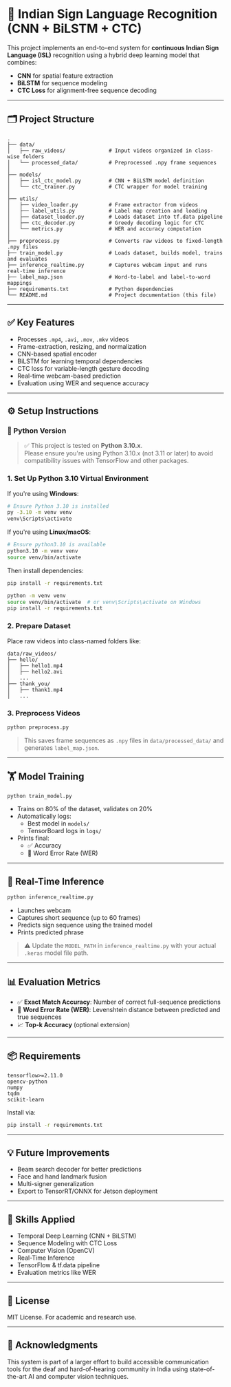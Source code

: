 
# 🤟 Indian Sign Language Recognition (CNN + BiLSTM + CTC)

This project implements an end-to-end system for **continuous Indian Sign Language (ISL)** recognition using a hybrid deep learning model that combines:
- **CNN** for spatial feature extraction
- **BiLSTM** for sequence modeling
- **CTC Loss** for alignment-free sequence decoding

---

## 🗂️ Project Structure

```
.
├── data/
│   ├── raw_videos/              # Input videos organized in class-wise folders
│   └── processed_data/          # Preprocessed .npy frame sequences
│
├── models/
│   ├── isl_ctc_model.py         # CNN + BiLSTM model definition
│   └── ctc_trainer.py           # CTC wrapper for model training
│
├── utils/
│   ├── video_loader.py          # Frame extractor from videos
│   ├── label_utils.py           # Label map creation and loading
│   ├── dataset_loader.py        # Loads dataset into tf.data pipeline
│   ├── ctc_decoder.py           # Greedy decoding logic for CTC
│   └── metrics.py               # WER and accuracy computation
│
├── preprocess.py                # Converts raw videos to fixed-length .npy files
├── train_model.py               # Loads dataset, builds model, trains and evaluates
├── inference_realtime.py        # Captures webcam input and runs real-time inference
├── label_map.json               # Word-to-label and label-to-word mappings
├── requirements.txt             # Python dependencies
└── README.md                    # Project documentation (this file)
```

---

## ✅ Key Features

- Processes `.mp4`, `.avi`, `.mov`, `.mkv` videos
- Frame-extraction, resizing, and normalization
- CNN-based spatial encoder
- BiLSTM for learning temporal dependencies
- CTC loss for variable-length gesture decoding
- Real-time webcam-based prediction
- Evaluation using WER and sequence accuracy

---

## ⚙️ Setup Instructions

### 🔧 Python Version

> ✅ This project is tested on **Python 3.10.x**.  
> Please ensure you're using Python 3.10.x (not 3.11 or later) to avoid compatibility issues with TensorFlow and other packages.


### 1. Set Up Python 3.10 Virtual Environment

If you're using **Windows**:

```bash
# Ensure Python 3.10 is installed
py -3.10 -m venv venv
venv\Scripts\activate
```

If you're using **Linux/macOS**:

```bash
# Ensure python3.10 is available
python3.10 -m venv venv
source venv/bin/activate
```

Then install dependencies:

```bash
pip install -r requirements.txt
```


```bash
python -m venv venv
source venv/bin/activate  # or venv\Scripts\activate on Windows
pip install -r requirements.txt
```

### 2. Prepare Dataset

Place raw videos into class-named folders like:

```
data/raw_videos/
├── hello/
│   ├── hello1.mp4
│   ├── hello2.avi
│   ...
├── thank_you/
│   ├── thank1.mp4
│   ...
```

### 3. Preprocess Videos

```bash
python preprocess.py
```

> This saves frame sequences as `.npy` files in `data/processed_data/` and generates `label_map.json`.

---

## 🏋️ Model Training

```bash
python train_model.py
```

- Trains on 80% of the dataset, validates on 20%
- Automatically logs:
  - Best model in `models/`
  - TensorBoard logs in `logs/`
- Prints final:
  - ✅ Accuracy
  - 📝 Word Error Rate (WER)

---

## 🎥 Real-Time Inference

```bash
python inference_realtime.py
```

- Launches webcam
- Captures short sequence (up to 60 frames)
- Predicts sign sequence using the trained model
- Prints predicted phrase

> ⚠️ Update the `MODEL_PATH` in `inference_realtime.py` with your actual `.keras` model file path.

---

## 📊 Evaluation Metrics

- ✅ **Exact Match Accuracy**: Number of correct full-sequence predictions
- 📝 **Word Error Rate (WER)**: Levenshtein distance between predicted and true sequences
- 📈 **Top-k Accuracy** (optional extension)

---

## 📦 Requirements

```
tensorflow>=2.11.0
opencv-python
numpy
tqdm
scikit-learn
```

Install via:

```bash
pip install -r requirements.txt
```

---

## 💡 Future Improvements

- Beam search decoder for better predictions
- Face and hand landmark fusion
- Multi-signer generalization
- Export to TensorRT/ONNX for Jetson deployment

---

## 🧠 Skills Applied

- Temporal Deep Learning (CNN + BiLSTM)
- Sequence Modeling with CTC Loss
- Computer Vision (OpenCV)
- Real-Time Inference
- TensorFlow & tf.data pipeline
- Evaluation metrics like WER

---

## 📝 License

MIT License. For academic and research use.

---

## 🙏 Acknowledgments

This system is part of a larger effort to build accessible communication tools for the deaf and hard-of-hearing community in India using state-of-the-art AI and computer vision techniques.
